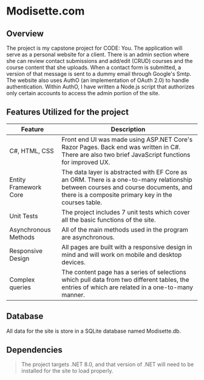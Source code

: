 # Modisette.com

## Overview

The project is my capstone project for CODE: You. The application will serve as a personal website for a client. There is an admin section where she can review contact submissions and add/edit (CRUD) courses and the course content that she uploads. When a contact form is submitted, a version of that message is sent to a dummy email through Google's Smtp. The website also uses AuthO (an implementation of OAuth 2.0) to handle authentication. Within AuthO, I have written a Node.js script that authorizes only certain accounts to access the admin portion of the site.   

## Features Utilized for the project

  | Feature        | Description                           |
  |----------------|---------------------------------------|
  | C#, HTML, CSS | Front end UI was made using ASP.NET Core's Razor Pages. Back end was written in C#. There are also two brief JavaScript functions for improved UX. |
  | Entity Framework Core | The data layer is abstracted with EF Core as an ORM. There is a one-to-many relationship between courses and course documents, and there is a composite primary key in the courses table. |
  | Unit Tests | The project includes 7 unit tests which cover all the basic functions of the site. |
  | Asynchronous Methods | All of the main methods used in the program are asynchronous. |
  | Responsive Design | All pages are built with a responsive design in mind and will work on mobile and desktop devices. |
  | Complex queries | The content page has a series of selections which pull data from two different tables, the entries of which are related in a one-to-many manner. |
   
## Database

All data for the site is store in a SQLite database named Modisette.db.

## Dependencies

> The project targets .NET 8.0, and that version of .NET will need to be installed for the site to load properly. 
